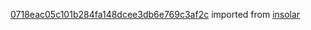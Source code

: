 [0718eac05c101b284fa148dcee3db6e769c3af2c](https://github.com/insolar/insolar/commit/0718eac05c101b284fa148dcee3db6e769c3af2c) imported from [insolar](https://github.com/insolar/insolar)
